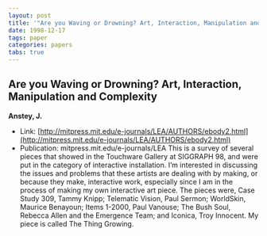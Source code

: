 ```yaml
---
layout: post
title: '"Are you Waving or Drowning? Art, Interaction, Manipulation and Complexity"'
date: 1998-12-17
tags: paper
categories: papers
tabs: true
---
```


## Are you Waving or Drowning? Art, Interaction, Manipulation and Complexity
**Anstey, J.**
- Link: [http://mitpress.mit.edu/e-journals/LEA/AUTHORS/ebody2.html](http://mitpress.mit.edu/e-journals/LEA/AUTHORS/ebody2.html)
- Publication: mitpress.mit.edu/e-journals/LEA
This is a survey of several pieces that showed in the Touchware Gallery at SIGGRAPH 98, and were put in the category of interactive installation. I&rsquo;m interested in discussing the issues and problems that these artists are dealing with by making, or because they make, interactive work, especially since I am in the process of making my own interactive art piece. The pieces were, Case Study 309, Tammy Knipp; Telematic Vision, Paul Sermon; WorldSkin, Maurice Benayoun; Items 1-2000, Paul Vanouse; The Bush Soul, Rebecca Allen and the Emergence Team; and Iconica, Troy Innocent. My piece is called The Thing Growing.